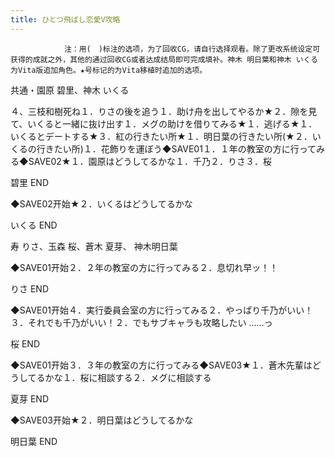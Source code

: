 ```yaml
---
title: ひとつ飛ばし恋愛V攻略
---
```


                注：用(　)标注的选项，为了回收CG，请自行选择观看。除了更改系统设定可获得的成就之外，其他的通过回收CG或者达成结局即可完成填补。神木 明日葉和神木 いくる为Vita版追加角色。★号标记的为Vita移植时追加的选项。

共通・園原 碧里、神木 いくる

４、三枝和樹死ね１．りさの後を追う１．助け舟を出してやるか★２．隙を見て、いくると一緒に抜け出す１．メグの助けを借りてみる★１．逃げる★１．いくるとデートする★３．紅の行きたい所★１．明日葉の行きたい所(★２．いくるの行きたい所)１．花飾りを運ぼう◆SAVE01１．１年の教室の方に行ってみる◆SAVE02★１．園原はどうしてるかな１．千乃２．りさ３．桜

碧里 END

◆SAVE02开始★２．いくるはどうしてるかな

いくる END

寿 りさ、玉森 桜、蒼木 夏芽、 神木明日葉

◆SAVE01开始２．２年の教室の方に行ってみる２．息切れ早ッ！！

りさ END

◆SAVE01开始４．実行委員会室の方に行ってみる２．やっぱり千乃がいい！３．それでも千乃がいい！２．でもサブキャラも攻略したい ……っ

桜 END

◆SAVE01开始３．３年の教室の方に行ってみる◆SAVE03★１．蒼木先輩はどうしてるかな１．桜に相談する２．メグに相談する

夏芽 END

◆SAVE03开始★２．明日葉はどうしてるかな

明日葉 END
              
